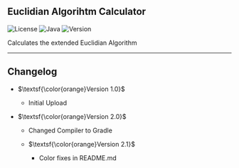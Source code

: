 ## Euclidian Algorihtm Calculator

![License](https://img.shields.io/badge/License-MIT-%23ED8B00.svg?style=for-the-badge)
![Java](https://img.shields.io/badge/java-%23ED8B00.svg?style=for-the-badge&logo=openjdk&logoColor=black)
![Version](https://img.shields.io/badge/Version-2.1-%23ED8B00.svg?style=for-the-badge)

Calculates the extended Euclidian Algorithm

---

## Changelog

- $\textsf{\color{orange}Version 1.0}$

    - Initial Upload

- $\textsf{\color{orange}Version 2.0}$

    - Changed Compiler to Gradle
 
    - $\textsf{\color{orange}Version 2.1}$
 
        - Color fixes in README.md
